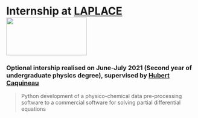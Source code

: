 # Internship at [LAPLACE](http://www.laplace.univ-tlse.fr/?lang=en) <img src="https://gitlab.com/AmorosettiG/stage-l2-ps/-/raw/main/Rapport/Logo_Laplace.png" width="213" height="100">
### Optional intership realised on June-July 2021 (Second year of undergraduate physics degree), supervised by [Hubert Caquineau](http://www.laplace.univ-tlse.fr/CAQUINEAU-Hubert-866?lang=en)

> Python development of a physico-chemical data pre-processing software to a commercial software for solving partial differential equations

